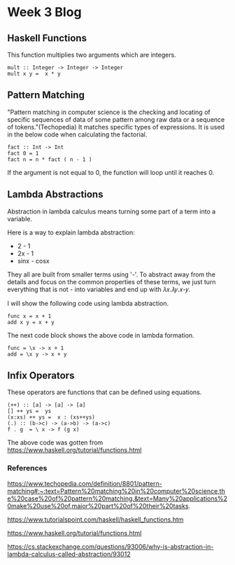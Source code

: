 # Week 3 Blog
## Haskell Functions
This function multiplies two arguments which are integers.
```
mult :: Integer -> Integer -> Integer
mult x y =  x * y
```
## Pattern Matching
"Pattern matching in computer science is the checking and locating of specific sequences of data of some pattern among raw data or a sequence of tokens."(Techopedia) It matches specific types of expressions. It is used in the below code when calculating the factorial.
```
fact :: Int -> Int 
fact 0 = 1 
fact n = n * fact ( n - 1 ) 
```
If the argument is not equal to 0, the function will loop until it reaches 0.

## Lambda Abstractions
Abstraction in lambda calculus means turning some part of a term into a variable.

Here is a way to explain lambda abstraction:
- 2 - 1
- 2x - 1
- sinx - cosx

They all are built from smaller terms using '-'. To abstract away from the details and focus on the common properties of these terms, we just turn everything that is not - into variables and end up with 𝜆𝑥.𝜆𝑦.𝑥-𝑦.

I will show the following code using lambda abstraction.
```
func x = x + 1
add x y = x + y
```
The next code block shows the above code in lambda formation.
```
func = \x -> x + 1
add = \x y -> x + y
```

## Infix Operators
These operators are functions that can be defined using equations. 
```
(++) :: [a] -> [a] -> [a]
[] ++ ys =  ys
(x:xs) ++ ys =  x : (xs++ys)
(.) :: (b->c) -> (a->b) -> (a->c)
f . g  = \ x -> f (g x)
```
The above code was gotten from https://www.haskell.org/tutorial/functions.html

### References
https://www.techopedia.com/definition/8801/pattern-matching#:~:text=Pattern%20matching%20in%20computer%20science,the%20case%20of%20pattern%20matching.&text=Many%20applications%20make%20use%20of,major%20part%20of%20their%20tasks.

https://www.tutorialspoint.com/haskell/haskell_functions.htm

https://www.haskell.org/tutorial/functions.html

https://cs.stackexchange.com/questions/93006/why-is-abstraction-in-lambda-calculus-called-abstraction/93012